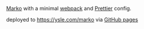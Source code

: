 [Marko](https://markojs.com/) with a minimal [webpack](http://webpack.js.org) and [Prettier](https://prettier.io) config. 

deployed to https://ysle.com/marko via [GitHub pages](https://pages.github.com)
